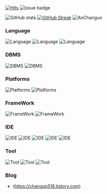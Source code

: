 
[![Hits](https://hits.seeyoufarm.com/api/count/incr/badge.svg?url=https%3A%2F%2Fgithub.com%2FAnchangun%2FLeetCode&count_bg=%2379C83D&title_bg=%23555555&icon=&icon_color=%23E7E7E7&title=hits&edge_flat=false)](https://hits.seeyoufarm.com) ![issue badge](https://img.shields.io/badge/Gmail-chanung516-green?style=flat&logo=Gmail&logoColor=FFFFFF)

![GitHub stats](https://github-readme-stats.vercel.app/api?username=Anchangun&show_icons=true&theme=great-gatsby)
[![GitHub Streak](https://streak-stats.demolab.com?user=Anchangun&theme=dark&hide_border=false&date_format=M%20j%5B%2C%20Y%5D)](https://git.io/streak-stats)
![AnChangun](https://github-readme-stats.vercel.app/api/top-langs/?username=Anchangun&show_icons=true&theme=great-gatsby)

### Language
![Language](https://img.shields.io/badge/C%2B%2B-00599C?style=for-the-badge&logo=cplusplus&logoColor=white)
![Language](https://img.shields.io/badge/C-A8B9CC?style=for-the-badge&logo=c&logoColor=white)
![Language](https://img.shields.io/badge/Java-007396?style=for-the-badge&logo=Java&logoColor=white)

### DBMS
![DBMS](https://img.shields.io/badge/postgresql-4169E1?style=for-the-badge&logo=postgresql&logoColor=white)
![DBMS](https://img.shields.io/badge/mariadb-003545?style=for-the-badge&logo=mariadb&logoColor=white)

### Platforms
![Platforms](https://img.shields.io/badge/Android-3DDC84?style=for-the-badge&logo=Android&logoColor=white)
![Platforms](https://img.shields.io/badge/openjdk-FFFFFF?style=for-the-badge&logo=openjdk&logoColor=black)

### FrameWork
![FrameWork](https://img.shields.io/badge/ROS-22314E?style=for-the-badge&logo=ROS&logoColor=white)
![FrameWork](https://img.shields.io/badge/ROS2-orange?style=for-the-badge&logo=?logo=4552618-cogwheel-gear-setting_121399&logoColor=white)

### IDE
![IDE](https://img.shields.io/badge/AndroidStudio-33DDC84?style=for-the-badge&logo=AndroidStudio&logoColor=white)
![IDE](https://img.shields.io/badge/VisualStudio-5C2D91?style=for-the-badge&logo=VisualStudio&logoColor=white)
![IDE](https://img.shields.io/badge/VisualStudioCode-007ACC?style=for-the-badge&logo=visualStudioCode&logoColor=white)
![IDE](https://img.shields.io/badge/Intellijidea-000000?style=for-the-badge&logo=intellijidea&logoColor=white)
![IDE](https://img.shields.io/badge/eclipseide-2C2255?style=for-the-badge&logo=eclipseide&logoColor=white)

### Tool
![Tool](https://img.shields.io/badge/git-F05032?style=for-the-badge&logo=git&logoColor=white)
![Tool](https://img.shields.io/badge/notion-000000?style=for-the-badge&logo=notion&logoColor=white)
![Tool](https://img.shields.io/badge/mariadb-003545?style=for-the-badge&logo=mariadb&logoColor=white)

### Blog
* (https://changun516.tistory.com)
